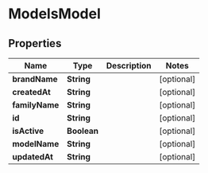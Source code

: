 

# ModelsModel


## Properties

| Name | Type | Description | Notes |
|------------ | ------------- | ------------- | -------------|
|**brandName** | **String** |  |  [optional] |
|**createdAt** | **String** |  |  [optional] |
|**familyName** | **String** |  |  [optional] |
|**id** | **String** |  |  [optional] |
|**isActive** | **Boolean** |  |  [optional] |
|**modelName** | **String** |  |  [optional] |
|**updatedAt** | **String** |  |  [optional] |




